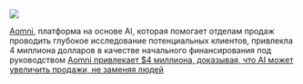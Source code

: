 <!--2025-02-18 14:49:17-->
<div class="yb">
  <div class="rss smaller1 habr"><img src="https://habrastorage.org/getpro/habr/upload_files/882/c15/4bb/882c154bb471664cfa50438de253b868.png" /><p><a href="https://www.aomni.com/">Aomni</a>, платформа на основе AI, которая помогает отделам продаж проводить глубокое исследование потенциальных клиентов, привлекла 4 миллиона долларов в качестве начального финансирования под руководством&nbsp;<a... <br><a class="light" href="https://habr.com/ru/companies/bothub/news/883670/?utm_source=habrahabr&utm_medium=rss&utm_campaign=883670">Aomni привлекает $4 миллиона, доказывая, что AI может увеличить продажи, не заменяя людей</a></div>
</div>
